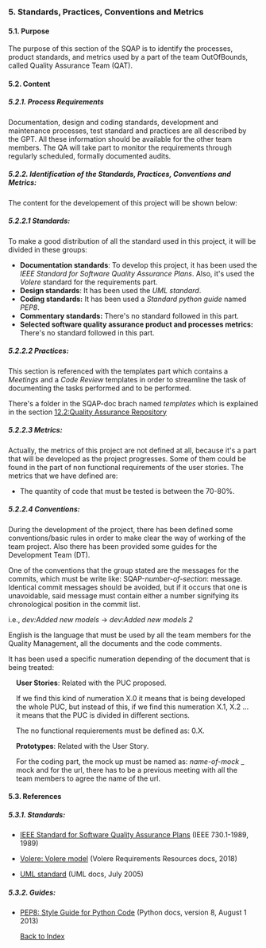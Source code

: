 ### 5. Standards, Practices, Conventions and Metrics

#### 5.1. Purpose

The purpose of this section of the SQAP is to identify the processes, product standards, and metrics used by a part
of the team OutOfBounds, called Quality Assurance Team (QAT).

#### 5.2. Content

##### 5.2.1. Process Requirements

Documentation, design and coding standards, development and maintenance processes, test standard and practices are all
described by the GPT. All these information should be available for the other team members.
The QA will take part to monitor the requirements through regularly scheduled, formally documented audits.

##### 5.2.2. Identification of the Standards, Practices, Conventions and Metrics:

The content for the developement of this project will be shown below:

##### 5.2.2.1 Standards:
 To make a good distribution of all the standard used in this project, it will be divided in these groups:

  * __Documentation standards__: To develop this project, it has been used the _IEEE Standard for Software Quality Assurance   Plans_. Also, it's used the _Volere_ standard for the requirements part.
  * __Design standards__: It has been used the _UML standard_.
  * __Coding standards:__ It has been used a _Standard python guide_ named _PEP8_.
  * __Commentary standards:__ There's no standard followed in this part.
  * __Selected software quality assurance product and processes metrics:__ There's no standard followed in this part.

##### 5.2.2.2 Practices:

This section is referenced with the templates part which contains a _Meetings_ and a _Code Review_ templates in order to streamline the task of documenting the tasks performed and to be performed.

There's a folder in the SQAP-doc brach named _templates_ which is explained in the section [12.2:Quality Assurance Repository](./Record-collections-maintenance-and-retention.md)

##### 5.2.2.3 Metrics:
Actually, the metrics of this project are not defined at all, because it's a part that will be developed as the project progresses. Some of them could be found in the part of non functional requirements of the user stories.
The metrics that we have defined are:

 * The quantity of code that must be tested is between the 70-80%.

##### 5.2.2.4 Conventions:
During the development of the project, there has been defined some conventions/basic rules in order to make clear the way of working of the team project. Also there has been provided some guides for the Development Team (DT).

One of the conventions that the group stated are the messages for the commits, which must be write like: SQAP-_number-of-section_: message. Identical commit messages should be avoided, but if it occurs that one is unavoidable, said message must contain either a number signifying its chronological position in the commit list.

i.e., _dev:Added new models_ -> _dev:Added new models 2_

English is the language that must be used by all the team members for
the Quality Management, all the documents and the code comments.

It has been used a specific numeration depending of the document that is being treated:

&nbsp;&nbsp;&nbsp;&nbsp;__User Stories__: Related with the PUC proposed.

&nbsp;&nbsp;&nbsp;&nbsp;If we find this kind of numeration X.0 it means that is being developed
&nbsp;&nbsp;&nbsp;&nbsp;the whole PUC, but instead of this, if we find this numeration X.1, X.2 ...
&nbsp;&nbsp;&nbsp;&nbsp;it means that the PUC is divided in different sections.

&nbsp;&nbsp;&nbsp;&nbsp;The no functional requierements must be defined as: 0.X.

&nbsp;&nbsp;&nbsp;&nbsp;__Prototypes__: Related with the User Story.

&nbsp;&nbsp;&nbsp;&nbsp;For the coding part, the mock up must be named as: *name-of-mock* _
&nbsp;&nbsp;&nbsp;&nbsp;mock and for the url, there has to be
a previous meeting with all the
&nbsp;&nbsp;&nbsp;&nbsp;team members to agree the name of the url.

#### 5.3. References

##### 5.3.1. Standards:

+ [IEEE Standard for Software Quality Assurance Plans](https://ieeexplore.ieee.org/document/213705) (IEEE 730.1-1989, 1989)

+ [Volere: Volere model](http://www.volere.co.uk) (Volere Requirements Resources docs, 2018)

+ [UML standard](https://www.uml.org/) (UML docs, July 2005)

##### 5.3.2. Guides:

+ [PEP8:  Style Guide for Python Code](https://www.python.org/dev/peps/pep-0008/) (Python docs, version 8, August 1 2013)



  [Back to Index](./index.md)
